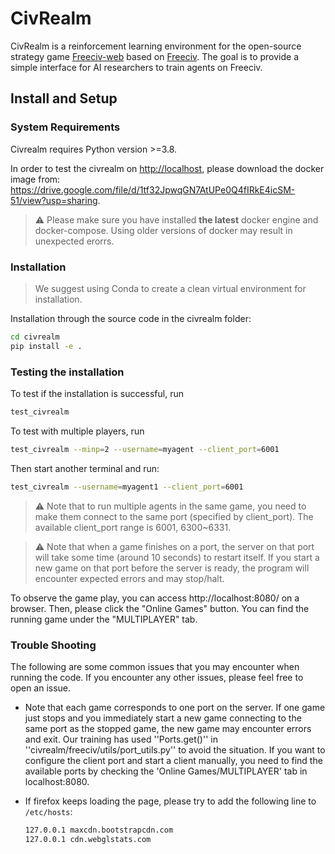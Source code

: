 # CivRealm

CivRealm is a reinforcement learning environment for the open-source strategy game [Freeciv-web](https://github.com/freeciv/freeciv-web) based on [Freeciv](https://www.freeciv.org/). The goal is to provide a simple interface for AI researchers to train agents on Freeciv.

## Install and Setup

### System Requirements

Civrealm requires Python version >=3.8.

In order to test the civrealm on <http://localhost>, please download the docker image from: https://drive.google.com/file/d/1tf32JpwqGN7AtUPe0Q4fIRkE4icSM-51/view?usp=sharing.

> :warning:
> Please make sure you have installed **the latest** docker engine and docker-compose.
> Using older versions of docker may result in unexpected erorrs.


### Installation
> We suggest using Conda to create a clean virtual environment for installation.

Installation through the source code in the civrealm folder:

```bash
cd civrealm
pip install -e .
```

### Testing the installation

To test if the installation is successful, run

```bash
test_civrealm 
```

To test with multiple players, run

```bash
test_civrealm --minp=2 --username=myagent --client_port=6001
```

Then start another terminal and run:

```bash
test_civrealm --username=myagent1 --client_port=6001
```
> :warning:
> Note that to run multiple agents in the same game, you need to make them connect to the same port (specified by client_port). The available client_port range is 6001, 6300~6331.

> :warning:
> Note that when a game finishes on a port, the server on that port will take some time (around 10 seconds) to restart itself. If you start a new game on that port before the server is ready, the program will encounter expected errors and may stop/halt.

To observe the game play, you can access http://localhost:8080/ on a browser. Then, please click the "Online Games" button. You can find the running game under the "MULTIPLAYER" tab.

### Trouble Shooting

The following are some common issues that you may encounter when running the code. If you encounter any other issues, please feel free to open an issue.

* Note that each game corresponds to one port on the server. If one game just stops and you immediately start a new game connecting to the same port as the stopped game, the new game may encounter errors and exit. Our training has used ''Ports.get()'' in ''civrealm/freeciv/utils/port_utils.py'' to avoid the situation. If you want to configure the client port and start a client manually, you need to find the available ports by checking the 'Online Games/MULTIPLAYER' tab in localhost:8080.

* If firefox keeps loading the page, please try to add the following line to `/etc/hosts`:

    ```bash
    127.0.0.1 maxcdn.bootstrapcdn.com
    127.0.0.1 cdn.webglstats.com
    ```